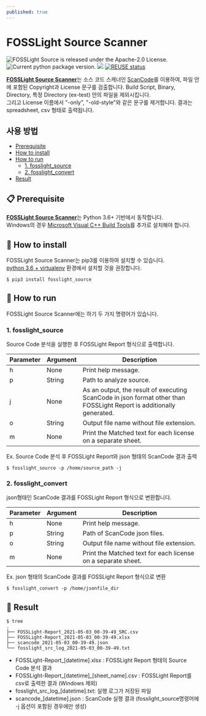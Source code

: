 ```yaml
---
published: true
---
```

# FOSSLight Source Scanner

<img src="https://img.shields.io/pypi/l/fosslight_source" alt="FOSSLight Source is released under the Apache-2.0 License." /> <img src="https://img.shields.io/pypi/v/fosslight_source" alt="Current python package version." /> <img src="https://img.shields.io/pypi/pyversions/fosslight_source" /> [![REUSE status](https://api.reuse.software/badge/github.com/fosslight/fosslight_source_scanner)](https://api.reuse.software/info/github.com/fosslight/fosslight_source_scanner)

[**FOSSLight Source Scanner**](https://github.com/fosslight/fosslight_source_scanner)는 소스 코드 스캐너인 [ScanCode][sc]를 이용하여, 파일 안에 포함된 Copyright과 License 문구를 검출합니다. Build Script, Binary, Directory, 특정 Directory (ex-test) 안의 파일을 제외시킵니다.    
그리고 License 이름에서 "-only", "-old-style"와 같은 문구를 제거합니다. 결과는 spreadsheet, csv 형태로 출력됩니다.

[sc]: https://github.com/nexB/scancode-toolkit


## 사용 방법
  - [Prerequisite](#-prerequisite)
  - [How to install](#-how-to-install)
  - [How to run](#-how-to-run)
    - [1. fosslight_source](#1-fosslight_source)
    - [2. fosslight_convert](#2-fosslight_convert)
  - [Result](#-result)

## 📋 Prerequisite

[**FOSSLight Source Scanner**](https://github.com/fosslight/fosslight_source_scanner)는 Python 3.6+ 기반에서 동작합니다.     
Windows의 경우 [Microsoft Visual C++ Build Tools][ms_build]를 추가로 설치해야 합니다.

[ms_build]: https://visualstudio.microsoft.com/vs/older-downloads/

## 🎉 How to install

FOSSLight Source Scanner는 pip3를 이용하여 설치할 수 있습니다.     
[python 3.6 + virtualenv](etc/guide_virtualenv.md) 환경에서 설치할 것을 권장합니다.

```
$ pip3 install fosslight_source
```

## 🚀 How to run

FOSSLight Source Scanner에는 하기 두 가지 명령어가 있습니다. 

### 1. fosslight_source     
Source Code 분석을 실행한 후 FOSSLight Report 형식으로 출력합니다.

| Parameter  | Argument | Description |
| ------------- | ------------- | ------------- |
| h | None | Print help message. | 
| p | String | Path to analyze source. | 
| j | None | As an output, the result of executing ScanCode in json format other than FOSSLight Report is additionally generated. | 
| o | String | Output file name without file extension. | 
| m | None | Print the Matched text for each license on a separate sheet. | 

Ex. Source Code 분석 후 FOSSLight Report와 json 형태의 ScanCode 결과 출력
```
$ fosslight_source -p /home/source_path -j
```
### 2. fosslight_convert     
json형태인 ScanCode 결과를 FOSSLight Report 형식으로 변환합니다.

| Parameter  | Argument | Description |
| ------------- | ------------- | ------------- |
| h | None | Print help message. | 
| p | String | Path of ScanCode json files. | 
| o | String | Output file name without file extension. | 
| m | None | Print the Matched text for each license on a separate sheet. | 

Ex. json 형태의 ScanCode 결과를 FOSSLight Report 형식으로 변환
```
$ fosslight_convert -p /home/jsonfile_dir
```

## 📁 Result

```
$ tree
.
├── FOSSLight-Report_2021-05-03_00-39-49_SRC.csv
├── FOSSLight-Report_2021-05-03_00-39-49.xlsx
├── scancode_2021-05-03_00-39-49.json
└── fosslight_src_log_2021-05-03_00-39-49.txt

```
- FOSSLight-Report_[datetime].xlsx : FOSSLight Report 형태의 Source Code 분석 결과
- FOSSLight-Report_[datetime]_[sheet_name].csv : FOSSLight Report를 csv로 출력한 결과 (Windows 제외)
- fosslight_src_log_[datetime].txt: 실행 로그가 저장된 파일
- scancode_[datetime].json : ScanCode 실행 결과 (fosslight_source명령어에 -j 옵션이 포함된 경우에만 생성)

